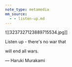 ```yaml
---
note_type: metamedia
mm_source:
  - - listen-up.md
---
```


![[3237327123889715534.jpg]]

Listen up - there's no war that

will end all wars.

— Haruki Murakami

